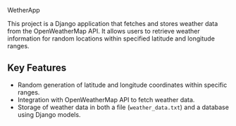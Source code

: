 WetherApp

This project is a Django application that fetches and stores weather data from the OpenWeatherMap API. 
It allows users to retrieve weather information for random locations within specified latitude and longitude ranges.
  
## Key Features

- Random generation of latitude and longitude coordinates within specific ranges.
- Integration with OpenWeatherMap API to fetch weather data.
- Storage of weather data in both a file (`weather_data.txt`) and a database using Django models.
